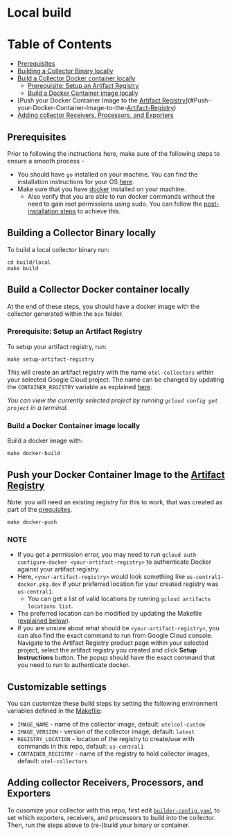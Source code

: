 # Local build

# Table of Contents
* [Prerequisites ](#Prerequisites)
* [Building a Collector Binary locally](#Building-a-Collector-Binary-locally)
* [Build a Collector Docker container locally ](#Build-a-Collector-Docker-container-locally)
	* [Prerequisite: Setup an Artifact Registry](#Prerequisite:-Setup-an-Artifact-Registry)
	* [Build a Docker Container image locally](#Build-a-Docker-Container-image-locally)
* [Push your Docker Container Image to the [Artifact Registry](https://cloud.google.com/artifact-registry)](#Push-your-Docker-Container-Image-to-the-[Artifact-Registry](https://cloud.google.com/artifact-registry))
* [Adding collector Receivers, Processors, and Exporters](#Adding-collector-Receivers,-Processors,-and-Exporters)


## Prerequisites 

Prior to following the instructions here, make sure of the following steps to ensure a smooth process - 
 - You should have `go` installed on your machine. You can find the installation instructions for your OS [here](https://go.dev/doc/install).
 - Make sure that you have [docker](https://docs.docker.com/engine/install/) installed on your machine.
    - Also verify that you are able to run docker commands without the need to gain root permissions using sudo. You can follow the [post-installation steps](https://docs.docker.com/engine/install/linux-postinstall/) to achieve this.

## Building a Collector Binary locally

To build a local collector binary run:
```
cd build/local
make build
```

## Build a Collector Docker container locally 

At the end of these steps, you should have a docker image with the collector generated within the `bin` folder. 

### Prerequisite: Setup an Artifact Registry

To setup your artifact registry, run:
```
make setup-artifact-registry
```
This will create an artifact registry with the name `otel-collectors` within your selected Google Cloud project. The name can be changed by updating the `CONTAINER_REGISTRY` variable as explained [here](#customizable-settings).

*You can view the currently selected project by running `gcloud config get project` in a terminal.*

### Build a Docker Container image locally

Build a docker image with:

```
make docker-build
```

## Push your Docker Container Image to the [Artifact Registry](https://cloud.google.com/artifact-registry)

Note: you will need an existing registry for this to work, that was created as part of the [prequisites](#prerequisite-setup-an-artifact-registry).

```
make docker-push
```

### NOTE
 - If you get a permission error, you may need to run `gcloud auth configure-docker <your-artifact-registry>` to authenticate Docker against your artifact registry. 
 - Here, `<your-artifact-registry>` would look something like `us-central1-docker.pkg.dev` if your preferred location for your created registry was `us-central1`. 
    - You can get a list of valid locations by running `gcloud artifacts locations list`.
 - The preferred location can be modified by updating the Makefile ([explained below](#Customizable-settings)).
 - If you are unsure about what should be `<your-artifact-registry>`, you can also find the exact command to run from Google Cloud console. Navigate to the Artifact Registry product page within your selected project, select the artifact registry you created and click **Setup Instructions** button. The popup should have the exact  command that you need to run to authenticate docker. 

## Customizable settings  

You can customize these build steps by setting the following environment variables defined in the [Makefile](../../Makefile):

* `IMAGE_NAME` - name of the collector image, default: `otelcol-custom`
* `IMAGE_VERSION` - version of the collector image, default: `latest`
* `REGISTRY_LOCATION` - location of the registry to create/use with commands in this repo, default: `us-central1`
* `CONTAINER_REGISTRY` - name of the registry to hold collector images, default: `otel-collectors`

## Adding collector Receivers, Processors, and Exporters

To cusomize your collector with this repo, first edit [`builder-config.yaml`](builder-config.yaml) to set which
exporters, receivers, and processors to build into the collector.  Then, run the steps above to (re-)build your
binary or container.
